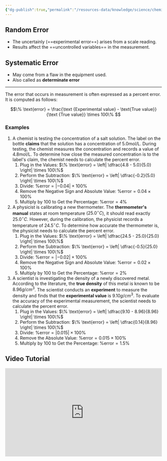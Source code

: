 ```yaml
---
{"dg-publish":true,"permalink":"/resources-data/knowledge/science/chemistry/random-error-and-systematic-error/"}
---
```


## Random Error
* The uncertainly (==experimental error==) arises from a scale reading.
* Results affect the ==uncontrolled variables== in the measurement.

## Systematic Error
* May come from a flaw in the equipment used. 
* Also called as **determinate error**

** **
The error that occurs in measurement is often expressed as a percent error. It is computed as follows:

$$\% \text{error} = \frac{\text {Experimental value} - \text{True value}}{\text {True value}} \times 100\% $$

### Examples
1. A chemist is testing the concentration of a salt solution. The label on the bottle **claims** that the solution has a concentration of $5.0 \text{mol/L}$. During testing, the chemist measures the concentration and records a value of $4.8 \text{mol/L}$. To determine how close the measured concentration is to the label's claim, the chemist needs to calculate the percent error.
	1. Plug in the Values:
	   $\% \text{error} = \left| \dfrac{4.8 - 5.0}{5.0} \right| \times 100\%$
	2. Perform the Subtraction:
	   $\% \text{error} = \left| \dfrac{-0.2}{5.0} \right| \times 100\%$
	3. Divide:
	   $\% \text{error} = \left| -0.04 \right| \times 100\%$
	4. Remove the Negative Sign and Absolute Value:
	   $\% \text{error} = 0.04 \times 100\%$
	5. Multiply by 100 to Get the Percentage:
	   $\% \text{error} = 4\%$
2. A physicist is calibrating a new thermometer. The **thermometer's manual** states at room temperature ($25.0^\circ C$), it should read exactly $25.0^\circ C$. However, during the calibration, the physicist records a temperature of $24.5^\circ C$. To determine how accurate the thermometer is, the physicist needs to calculate the percent error.
	1. Plug in the Values:
	   $\% \text{error} = \left| \dfrac{24.5 - 25.0}{25.0} \right| \times 100\%$
	2. Perform the Subtraction:
	   $\% \text{error} = \left| \dfrac{-0.5}{25.0} \right| \times 100\%$
	3. Divide:
	   $\% \text{error} = \left| -0.02 \right| \times 100\%$
	4. Remove the Negative Sign and Absolute Value:
	   $\% \text{error} = 0.02 \times 100\%$
	5. Multiply by 100 to Get the Percentage:
	   $\% \text{error} = 2\%$
3. A scientist is investigating the density of a newly discovered metal. According to the literature, the **true density** of this metal is known to be $8.96 g/cm^3$. The scientist conducts an **experiment** to measure the density and finds that the **experimental value** is $9.10 g/cm^3$. To evaluate the accuracy of the experimental measurement, the scientist needs to calculate the percent error.
	1. Plug in the Values:
	   $\% \text{error} = \left| \dfrac{9.10 - 8.96}{8.96} \right| \times 100\%$
	2. Perform the Subtraction:
	   $\% \text{error} = \left| \dfrac{0.14}{8.96} \right| \times 100\%$
	3. Divide:
	   $\% \text{error} = \left| 0.015 \right| \times 100\%$
	4. Remove the Absolute Value:
 	   $\% \text{error} = 0.015 \times 100\%$
	5. Multiply by 100 to Get the Percentage:
	   $\% \text{error} = 1.5 \%$

## Video Tutorial

<iframe src="https://www.youtube.com/embed/JbEo46uV6d4" title="" style="width:100%; aspect-ratio:16/9" loading="lazy" frameborder="0" allow="accelerometer; autoplay; clipboard-write; encrypted-media; gyroscope; picture-in-picture; web-share" allowfullscreen></iframe>